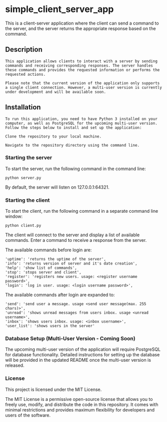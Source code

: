 # simple_client_server_app
This is a client-server application where the client can send a command to the server, and the server returns the appropriate response based on the command.

## Description
    This application allows clients to interact with a server by sending commands and receiving corresponding responses. The server handles these commands and provides the requested information or performs the requested actions.

    Please note that the current version of the application only supports a single client connection. However, a multi-user version is currently under development and will be available soon.    

## Installation

    To run this application, you need to have Python 3 installed on your computer, as well as PostgreSQL for the upcoming multi-user version. Follow the steps below to install and set up the application:

    Clone the repository to your local machine.

    Navigate to the repository directory using the command line.
    

### Starting the server

To start the server, run the following command in the command line:

    python server.py

By default, the server will listen on 127.0.0.1:64321.

### Starting the client

To start the client, run the following command in a separate command line window:

    python client.py

The client will connect to the server and display a list of available commands. Enter a command to receive a response from the server.

The available commands before login are:

    'uptime': 'returns the uptime of the server',
    'info': 'returns version of server and it's date creation',
    'help': 'show list of commands',
    'stop': 'stops server and client',
    'register': 'registers new users. usage: <register username password>',
    'login': 'log in user. usage: <login username password>',

The available commands after login are expanded to:

    'send': 'send user a message. usage <send user message(max. 255 chars)>',
    'unread': 'shows unread messages from users inbox. usage <unread username>',
    'inbox': 'shows users inbox. usage: <inbox username>',
    'user_list': 'shows users in the server'  

### Database Setup (Multi-User Version - Coming Soon)

The upcoming multi-user version of the application will require PostgreSQL for database functionality. Detailed instructions for setting up the database will be provided in the updated README once the multi-user version is released.

### License
This project is licensed under the MIT License.

The MIT License is a permissive open-source license that allows you to freely use, modify, and distribute the code in this repository. It comes with minimal restrictions and provides maximum flexibility for developers and users of the software.